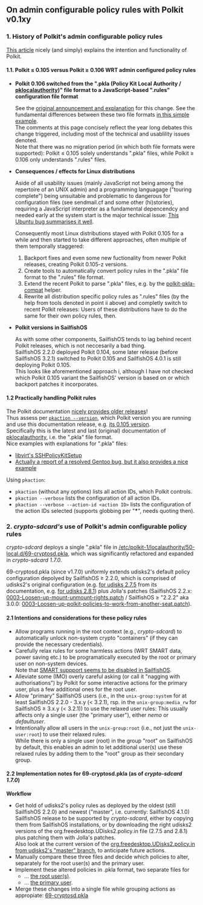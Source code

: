 ## On admin configurable policy rules with Polkit v0.1xy


### 1. History of Polkit's admin configurable policy rules

[This article](https://www.admin-magazine.com/Articles/Assigning-Privileges-with-sudo-and-PolicyKit) nicely (and simply) explains the intention and functionality of Polkit.


#### 1.1. Polkit ≤ 0.105 versus Polkit ≥ 0.106 WRT admin configured policy rules


* **Polkit 0.106 switched from the ".pkla (Policy Kit Local Authority / [pklocalauthority](https://www.freedesktop.org/software/polkit/docs/0.105/pklocalauthority.8.html))" file format to a JavaScript-based ".rules" configuration file format**
  
  See the [original announcement and explanation](https://davidz25.blogspot.com/2012/06/authorization-rules-in-polkit.html) for this change.    See the fundamental differences between these two file formats [in this simple example](https://fossies.org/linux/libvirt/docs/auth.rst#unix-socket-policykit-auth).<br />
  The comments at this page concisely reflect the year long debates this change triggered, including most of the technical and usablility issues denoted.<br />
  Note that there was no migration period (in which both file formats were supported): Polkit ≤ 0.105 solely understands ".pkla" files, while Polkit ≥ 0.106 only understands ".rules" files.


* **Consequences / effects for Linux distributions**
  
  Aside of all usability issues (mainly JavaScript not being among the repertoire of an UNIX admin) and a programming languagage ("touring complete") being unsuitable and problematic to dangerous for configuration files (see sendmail.cf and some other (hi)stories), requiring a JavaScript interpreter as a fundamental depencendcy and needed early at the system start is the major technical issue: [This Ubuntu bug summarises it well](https://bugs.launchpad.net/ubuntu/+source/policykit-1/+bug/1086783).
  
  Consequently most Linux distributions stayed with Polkit 0.105 for a while and then started to take different approaches, often multiple of them temporally staggered:
  1. Backport fixes and even some new fuctionality from newer Polkit releases, creating Polkit 0.105-z versions.
  2. Create tools to automatically convert policy rules in the ".pkla" file format to the ".rules" file format.
  3. Extend the recent Polkit to parse ".pkla" files, e.g. by the [polkit-pkla-compat](https://pagure.io/polkit-pkla-compat) helper.
  4. Rewrite all distribution specific policy rules as ".rules" files (by the help from tools denoted in point ii above) and completly switch to recent Polkit releases: Users of these distributions have to do the same for their own policy rules, then.


* **Polkit versions in SailfishOS**
  
  As with some other components, SailfishOS tends to lag behind recent Polkit releases, which is not neccesarily a bad thing.<br />
  SailfishOS 2.2.0 deployed Polkit 0.104, some later release (before SailfishOS 3.2.1) switched to Polkit 0.105 and SailfishOS 4.0.1 is still deploying Polkit 0.105.<br />
  This looks like aforementioned approach i, although I have not checked which Polkit 0.105 variant the SailfishOS' version is based on or which backport patches it incorporates.


#### 1.2 Practically handling Polkit rules

The Polkit documentation [nicely provides older releases](https://www.freedesktop.org/software/polkit/docs/)!<br />
Thus assess per [`pkaction --version`](https://www.freedesktop.org/software/polkit/docs/0.105/pkaction.1.html), which Polkit version you are running and use this documentation release, e.g. [its 0.105 version](https://www.freedesktop.org/software/polkit/docs/0.105/index.html).<br />
Specifically this is the latest and last (original) documentation of [pklocalauthority](https://www.freedesktop.org/software/polkit/docs/0.105/pklocalauthority.8.html), i.e. the ".pkla" file format.<br />
Nice examples with explanations for ".pkla" files:
* [libvirt's SSHPolicyKitSetup](https://wiki.libvirt.org/page/SSHPolicyKitSetup#Configuration_for_individual_users)
* [Actually a report of a resolved Gentoo bug, but it also provides a nice example](https://forums.gentoo.org/viewtopic-p-7587064.html#7587064)

Using `pkaction`:
* `pkaction` (without any options) lists all action IDs, which Polkit controls.
* `pkaction --verbose` lists the configuration of all action IDs.
* `pkaction --verbose --action-id <action ID>` lists the configuration of the action IDs selected (supports globbing per "**\***", needs quoting then).


### 2. *crypto-sdcard's* use of Polkit's admin configurable policy rules

*crypto-sdcard* deploys a single ".pkla" file in [/etc/polkit-1/localauthority/50-local.d/69-cryptosd.pkla](https://github.com/Olf0/crypto-sdcard/blob/master/polkit-1/localauthority/50-local.d/69-cryptosd.pkla), which was significantly refactored and expanded in *crypto-sdcard 1.7.0*. 

69-cryptosd.pkla (since v1.7.0) uniformly extends udisks2's default policy configuration depolyed by SailfishOS ≥ 2.2.0, which is comprised of udisks2's original configuration (e.g. [for udisks 2.7.5](https://github.com/storaged-project/udisks/blob/udisks-2.7.5/data/org.freedesktop.UDisks2.policy.in) from its documentation, e.g. [for udisks 2.8.1](http://storaged.org/doc/udisks2-api/latest/udisks-polkit-actions.html#udisks-polkit-actions-file)) plus Jolla's patches (SailfishOS 2.2.x: [0003-Loosen-up-mount-unmount-rights.patch](https://git.sailfishos.org/mer-core/udisks2/blob/upgrade-2.2.0/rpm/0003-Loosen-up-mount-unmount-rights.patch) / SailfishOS ≥ "2.2.2" aka  3.0.0: [0003-Loosen-up-polkit-policies-to-work-from-another-seat.patch](https://git.sailfishos.org/mer-core/udisks2/blob/master/rpm/0003-Loosen-up-polkit-policies-to-work-from-another-seat.patch)).


#### 2.1 Intentions and considerations for these policy rules

* Allow programs running in the root context (e.g., *crypto-sdcard*) to automatically unlock non-system crypto "containers" (if they can provide the necessary credentials).
* Carefully relax rules for some harmless actions (WRT SMART data, power saving etc.) to be programatically executed by the root or primary user on non-system devices.<br />
  Note that [SMART suppport seems to be disabled in SailfishOS](https://git.sailfishos.org/mer-core/udisks2/blob/master/rpm/0002-Drop-smartata-dependencies.patch). 
* Alleviate some (IMO) overly careful asking (or call it "nagging with authorisations") by Polkit for some interactive actions for the primary user, plus a few additional ones for the root user.
* Allow "primary" SailfishOS users (i.e., in the `unix-group:system` for at least SailfishOS 2.2.0 - 3.x.y (< 3.2.1), rsp. in the `unix-group:media_rw` for SailfishOS ≥ 3.x.y (< 3.2.1)) to use the relaxed user rules: This usually affects only a single user (the "primary user"), either *nemo* or *defaultuser*.
* Intentionally allow all users in the `unix-group:root` (i.e., not just the `unix-user:root`) to use their relaxed rules.<br />
  While there is only a single user (root) in the group "root" on SailfishOS by default, this enables an admin to let additional user(s) use these relaxed rules by adding them to the "root" group as their secondary group.


#### 2.2 Implementation notes for 69-cryptosd.pkla (as of *crypto-sdcard 1.7.0*)

**Workflow**

* Get hold of udisks2's policy rules as deployed by the oldest (still SailfishOS 2.2.0) and newest ("master", i.e. currently: SailfishOS 4.1.0) SailfishOS release to be supported by *crypto-sdcard*, either by copying them from SailfishOS installations, or by downloading the right udisks2 versions of the org.freedesktop.UDisks2.policy.in file (2.7.5 and 2.8.1) plus patching them with Jolla's patches.<br />
  Also look at the current version of the [org.freedesktop.UDisks2.policy.in from udisks2's "master" branch](https://github.com/storaged-project/udisks/blob/master/data/org.freedesktop.UDisks2.policy.in), to anticipate future actions.
* Manually compare these three files and decide which policies to alter, separately for the root user(s) and the primary user.
* Implement these altered policies in .pkla format, two separate files for
  * ... [the root user(s)](https://github.com/Olf0/crypto-sdcard/blob/69e826fd8ef1f3eacde806deaa80176886d91faf/polkit-1/localauthority/50-local.d/69-cryptosd-root.pkla).
  * ... [the primary user](https://github.com/Olf0/crypto-sdcard/blob/f2eaa4fa69ee6e49e30df6ac89f77f77b06a8462/polkit-1/localauthority/50-local.d/69-cryptosd-user.pkla).
* Merge these changes into a single file while grouping actions as appropiate: [69-cryptosd.pkla](https://github.com/Olf0/crypto-sdcard/blob/master/polkit-1/localauthority/50-local.d/69-cryptosd.pkla)
